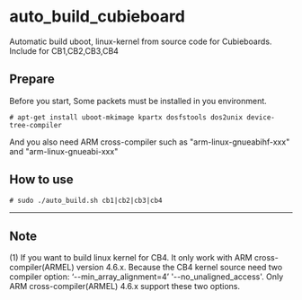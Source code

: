auto_build_cubieboard
=====================

Automatic build uboot, linux-kernel from source code for Cubieboards. Include for CB1,CB2,CB3,CB4

## Prepare
 
Before you start, Some packets must be installed in you environment.

    # apt-get install uboot-mkimage kpartx dosfstools dos2unix device-tree-compiler
    
And you also need ARM cross-compiler such as "arm-linux-gnueabihf-xxx" and "arm-linux-gnueabi-xxx"

## How to use

    # sudo ./auto_build.sh cb1|cb2|cb3|cb4


***

## Note

(1) If you want to build linux kernel for CB4. It only work with ARM cross-compiler(ARMEL) version 4.6.x.
Because the CB4 kernel source need two compiler option: ‘--min_array_alignment=4’ '--no_unaligned_access'. 
Only ARM cross-compiler(ARMEL) 4.6.x support these two options.

